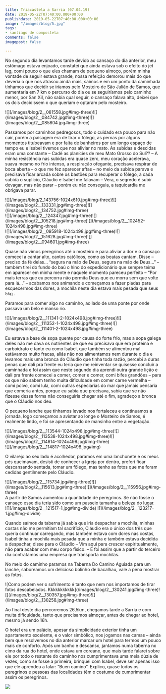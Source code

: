 ```yaml
---
title: Triacastela a Sarria (07.04.19)
date: 2019-05-22T07:40:00.000+00:00
publishdate: 2019-05-22T07:40:00.000+00:00
image: "/images/blog/5.jpg"
tags:
- santiago de compostela
comments: false
imagepost: false

---
```

No segundo dia levantamos tarde devido ao cansaço do dia anterior, meu estômago estava enjoado, constatei que ainda estava sob o efeito do jet lag, comi pouco o que eles chamam de pequeno almoço, porém minha vontade de seguir estava grande, nossa refeição demorou mais do que deveria o que nos atrasou ainda mais, saímos e em um ponto da caminhada tínhamos que decidir se iríamos pelo Mosteiro de São Julião de Samos, que aumentaria em 7 km o percurso do dia ou se seguiríamos pelo caminho menor, por San Xil, não sabia qual seguir, o cansaço falava alto, deixei que os dois decidissem o que queriam e optaram pelo mosteiro.
<div>
![](/images/blog/2__081558.jpg#img-three)![](/images/blog/2__084742.jpg#img-three)![](/images/blog/2__085804.jpg#img-three)
</div>

Passamos por caminhos pedregosos, todo o cuidado era pouco para não cair, porém a paisagem era de tirar o fôlego, as pernas por alguns momentos titubeavam e por falta de banheiros por um longo espaço de tempo eu e Isabel tivemos que nos aliviar no mato. As subidas e descidas eram uma constante – Cadê as planícies de meu Mato Grosso do Sul?? – A minha resistência nas subidas era quase zero, meu coração acelerava, suava mesmo no frio intenso, a respiração ofegante, precisava respirar de boca aberta – o que me fez aparecer aftas – no meio da subida parava e precisava ficar arcada sobre os bastões para recuperar o fôlego, a cada subida o suplício, Cláudio e Isabel me falavam – Vera, o segredo é subir devagar, mas não parar – porém eu não conseguia, a taquicardia me obrigava parar.
<div>
![](/images/blog/2_143756-1024x610.jpg#img-three)![](/images/blog/2__133331.jpg#img-three)![](/images/blog/2__134752.jpg#img-three)
</div>
<div>
![](/images/blog/2__124347.jpg#img-three)![](/images/blog/2__105218.jpg#img-three)![](/images/blog/2__102452-1024x498.jpg#img-three)
</div>
<div>
![](/images/blog/2__095918-1024x498.jpg#img-three)![](/images/blog/2__151628.jpg#img-three)![](/images/blog/2__094601.jpg#img-three)
</div>

Quase não vimos peregrinos até o mosteiro e para aliviar a dor e o cansaço comecei a cantar alto, cantos católicos, como as beatas cantam. Disse – preciso da fé delas… “segura na mão de Deus, segura na mão de Deus…” – também tirei do fundo do baú o hino do expedicionário que sempre teima em aparecer em minha mente e naquele momento pareceu perfeito – “Por mais terras que eu percorra não permita Deus que eu morra sem que volte para lá…” – acabamos nos animando e começamos a fazer piadas para esquecermos das dores, a mochila neste dia estava mais pesada que seus 5kg .

Paramos para comer algo no caminho, ao lado de uma ponte por onde passava um belo e manso rio.
<div>
![](/images/blog/2__111341-2-1024x498.jpg#img-three)![](/images/blog/2__111352-1-1024x498.jpg#img-three)![](/images/blog/2__111401-2-1024x498.jpg#img-three)
</div>

Eu estava a base de sopa quente por causa do forte frio, mas a sopa galega deles não me dava os nutrientes de que eu precisava que era proteína e carboidrato e tanto eu como Isabel, que também se alimentou mal estávamos muito fracas, aliás não nos alimentamos nem durante o dia e levamos mais uma bronca do Cláudio que tinha toda razão,  percebi a duras penas que dali pra frente eu teria que me reinventar se quisesse concluir a caminhada e foi assim que neste segundo dia aprendi outra grande lição e dali pra frente comecei a comer, comer e comer, comi bifes grandões – para os que não sabem tenho muita dificuldade em comer carne vermelha – comi polvo, comi lula, comi outras especiarias do mar que jamais pensaria que comeria antes, porque eu sabia que precisava,  sabia que se não fizesse dessa forma não conseguiria chegar até o fim, agradeço a bronca que o Cláudio nos deu.

O pequeno lanche que tínhamos levado nos fortaleceu e continuamos a jornada, logo começamos a avistar ao longe o Mosteiro de Samos, é realmente lindo, e foi se apresentando de mansinho entre a vegetação.
<div>
![](/images/blog/2__113544-1024x498.jpg#img-three)![](/images/blog/2__113538-1024x498.jpg#img-three)![](/images/blog/2__114814-1024x498.jpg#img-three)
</div>
![](/images/blog/2__114817-1024x498.jpg#img)

O vilarejo ao seu lado é acolhedor, paramos em uma lanchonete e os meus pés queimavam, desisti de conhecer a Igreja por dentro, preferi ficar descansando sentada, tomar um fôlego, mas tenho as fotos que me foram cedidas gentilmente pelo Cláudio.
<div>
![](/images/blog/2__115734.jpg#img-three)![](/images/blog/2__115613.jpg#img-three)![](/images/blog/2__115956.jpg#img-three)
</div>
A partir de Samos aumentou a quantidade de peregrinos. Se não fosse o cansaço esse dia teria sido como um passeio tamanha a beleza do lugar.
<div>
![](/images/blog/2__121517-1.jpg#img-divide)    ![](/images/blog/2__123217-1.jpg#img-divide)
</div>

Quando saímos da taberna já sabia que iria despachar a mochila, minhas costas não me permitiam tal sacrifício, Cláudio era o único dos três que queria continuar carregando, mas também estava com dores nas costas, Isabel tinha a mochila mais pesada que a minha e também estava decidida a despachar, disse para o Cláudio – Vim aqui para crescer espiritualmente, não para acabar com meu corpo físico. – E foi assim que a partir do terceiro dia contratamos uma empresa que transporta mochilas.

No meio do caminho paramos na Taberna Do Camino Aguiada para um lanche, saboreamos um delicioso bolinho de bacalhau, vale a pena mostrar as fotos.
<div>
![Como podem ver o sofrimento é tanto que nem nos importamos de tirar fotos descabelados. Kkkkkkkkkkk](/images/blog/2__130241.jpg#img-three)![](/images/blog/2__130357.jpg#img-three)![](/images/blog/2__130258.jpg#img-three)
</div>

Ao final deste dia percorremos 26,5km, chegamos tarde a Sarria e com muita dificuldade, tanto que precisamos almoçar, antes de chegar ao hotel, mesmo já sendo 16h.

O hotel era um palácio, apesar da simplicidade exterior tinha um apartamento excelente, e o valor simbólico, nos jogamos nas camas – ainda bem que resolvemos no dia anterior marcar um hotel para termos um pouco mais de conforto. Após um banho e descanso, jantamos numa taberna no cimo da rua do hotel, onde estava um coreano, que mais tarde falarei sobre ele por todo o restante do caminho nos cumprimentava uma meia dúzia de vezes, como se fosse a primeira, brinquei com Isabel, deve ser apenas isso que ele aprendeu a falar: “Buen camino”. Explico, quase todos os peregrinos e pessoas das localidades têm o costume de cumprimentar assim os peregrinos.

![](/images/blog/2-WA0042-768x1024.jpg#img)